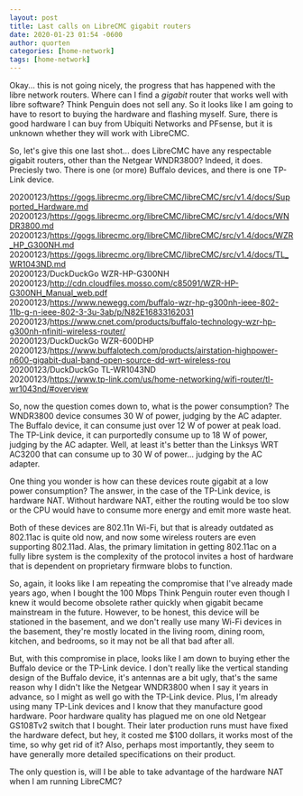 ```yaml
---
layout: post
title: Last calls on LibreCMC gigabit routers
date: 2020-01-23 01:54 -0600
author: quorten
categories: [home-network]
tags: [home-network]
---
```


Okay... this is not going nicely, the progress that has happened with
the libre network routers.  Where can I find a _gigabit_ router that
works well with libre software?  Think Penguin does not sell any.  So
it looks like I am going to have to resort to buying the hardware and
flashing myself.  Sure, there is good hardware I can buy from Ubiquiti
Networks and PFsense, but it is unknown whether they will work with
LibreCMC.

So, let's give this one last shot... does LibreCMC have any
respectable gigabit routers, other than the Netgear WNDR3800?  Indeed,
it does.  Preciesly two.  There is one (or more) Buffalo devices, and
there is one TP-Link device.

<!-- more -->

20200123/https://gogs.librecmc.org/libreCMC/libreCMC/src/v1.4/docs/Supported_Hardware.md  
20200123/https://gogs.librecmc.org/libreCMC/libreCMC/src/v1.4/docs/WNDR3800.md  
20200123/https://gogs.librecmc.org/libreCMC/libreCMC/src/v1.4/docs/WZR_HP_G300NH.md
20200123/https://gogs.librecmc.org/libreCMC/libreCMC/src/v1.4/docs/TL_WR1043ND.md  
20200123/DuckDuckGo WZR-HP-G300NH  
20200123/http://cdn.cloudfiles.mosso.com/c85091/WZR-HP-G300NH_Manual_web.pdf  
20200123/https://www.newegg.com/buffalo-wzr-hp-g300nh-ieee-802-11b-g-n-ieee-802-3-3u-3ab/p/N82E16833162031  
20200123/https://www.cnet.com/products/buffalo-technology-wzr-hp-g300nh-nfiniti-wireless-router/  
20200123/DuckDuckGo WZR-600DHP  
20200123/https://www.buffalotech.com/products/airstation-highpower-n600-gigabit-dual-band-open-source-dd-wrt-wireless-rou  
20200123/DuckDuckGo TL-WR1043ND  
20200123/https://www.tp-link.com/us/home-networking/wifi-router/tl-wr1043nd/#overview

So, now the question comes down to, what is the power consumption?
The WNDR3800 device consumes 30 W of power, judging by the AC adapter.
The Buffalo device, it can consume just over 12 W of power at peak
load.  The TP-Link device, it can purportedly consume up to 18 W of
power, judging by the AC adapter.  Well, at least it's better than the
Linksys WRT AC3200 that can consume up to 30 W of power... judging by
the AC adapter.

One thing you wonder is how can these devices route gigabit at a low
power consumption?  The answer, in the case of the TP-Link device, is
hardware NAT.  Without hardware NAT, either the routing would be too
slow or the CPU would have to consume more energy and emit more waste
heat.

Both of these devices are 802.11n Wi-Fi, but that is already outdated
as 802.11ac is quite old now, and now some wireless routers are even
supporting 802.11ad.  Alas, the primary limitation in getting 802.11ac
on a fully libre system is the complexity of the protocol invites a
host of hardware that is dependent on proprietary firmware blobs to
function.

So, again, it looks like I am repeating the compromise that I've
already made years ago, when I bought the 100 Mbps Think Penguin
router even though I knew it would become obsolete rather quickly when
gigabit became mainstream in the future.  However, to be honest, this
device will be stationed in the basement, and we don't really use many
Wi-Fi devices in the basement, they're mostly located in the living
room, dining room, kitchen, and bedrooms, so it may not be all that
bad after all.

But, with this compromise in place, looks like I am down to buying
ether the Buffalo device or the TP-Link device.  I don't really like
the vertical standing design of the Buffalo device, it's antennas are
a bit ugly, that's the same reason why I didn't like the Netgear
WNDR3800 when I say it years in advance, so I might as well go with
the TP-Link device.  Plus, I'm already using many TP-Link devices and
I know that they manufacture good hardware.  Poor hardware quality has
plagued me on one old Netgear GS108Tv2 switch that I bought.  Their
later production runs must have fixed the hardware defect, but hey, it
costed me $100 dollars, it works most of the time, so why get rid of
it?  Also, perhaps most importantly, they seem to have generally more
detailed specifications on their product.

The only question is, will I be able to take advantage of the hardware
NAT when I am running LibreCMC?
